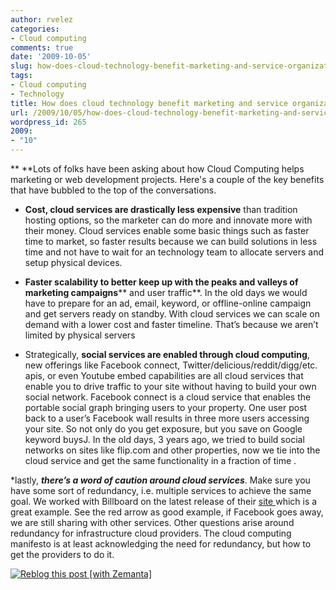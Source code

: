 ```yaml
---
author: rvelez
categories:
- Cloud computing
comments: true
date: '2009-10-05'
slug: how-does-cloud-technology-benefit-marketing-and-service-organizations
tags:
- Cloud computing
- Technology
title: How does cloud technology benefit marketing and service organizations?
url: /2009/10/05/how-does-cloud-technology-benefit-marketing-and-service-organizations
wordpress_id: 265
2009:
- "10"
---
```



** **Lots of folks have been asking about how Cloud Computing helps marketing or web development projects. Here's a couple of the key benefits that have bubbled to the top of the conversations.



	
  * **Cost, cloud services are drastically less expensive** than tradition hosting options, so the marketer can do more and innovate more with their money. Cloud services enable some basic things such as faster time to market, so faster results because we can build solutions in less time and not have to wait for an technology team to allocate servers and setup physical devices. 



	
  * **Faster scalability to better keep up with the peaks and valleys of marketing campaigns**** and user traffic**. In the old days we would have to prepare for an ad, email, keyword, or offline-online campaign and get servers ready on standby. With cloud services we can scale on demand with a lower cost and faster timeline. That’s because we aren’t limited by physical servers



	
  * Strategically, **social services are enabled through cloud computing**, new offerings like Facebook connect, Twitter/delicious/reddit/digg/etc. apis, or even Youtube embed capabilities are all cloud services that enable you to drive traffic to your site without having to build your own social network. Facebook connect is a cloud service that enables the portable social graph bringing users to your property. One user post back to a user’s Facebook wall results in three more users accessing your site. So not only do you get exposure, but you save on Google keyword buysJ. In the old days, 3 years ago, we tried to build social networks on sites like flip.com and other properties, now we tie into the cloud service and get the same functionality in a fraction of time . 








*lastly, **_there’s a word of caution around cloud services_**. Make sure you have some sort of redundancy, i.e. multiple services to achieve the same goal. We worked with Billboard on the latest release of their [site ](http://www.billboard.com/)which is a great example. See the red arrow as good example, if Facebook goes away, we are still sharing with other services. Other questions arise around redundancy for infrastructure cloud providers. The cloud computing manifesto is at least acknowledging the need for redundancy, but how to get the providers to do it.



[![Reblog this post [with Zemanta]](http://img.zemanta.com/reblog_e.png?x-id=c5a18577-e1de-4c4d-981a-17a69355e524)](http://reblog.zemanta.com/zemified/c5a18577-e1de-4c4d-981a-17a69355e524/)
